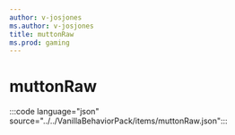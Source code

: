 ```yaml
---
author: v-josjones
ms.author: v-josjones
title: muttonRaw
ms.prod: gaming
---
```


# muttonRaw

:::code language="json" source="../../VanillaBehaviorPack/items/muttonRaw.json":::